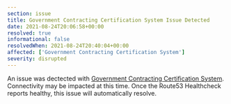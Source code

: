 ```yaml
---
section: issue
title: Government Contracting Certification System Issue Detected
date: 2021-08-24T20:06:58+00:00
resolved: true
informational: false
resolvedWhen: 2021-08-24T20:40:04+00:00
affected: ['Government Contracting Certification System']
severity: disrupted
---
```

An issue was dectected with [Government Contracting Certification System](https://certify.sba.gov).  Connectivity may be impacted at this time.  Once the Route53 Healthcheck reports healthy, this issue will automatically resolve.
